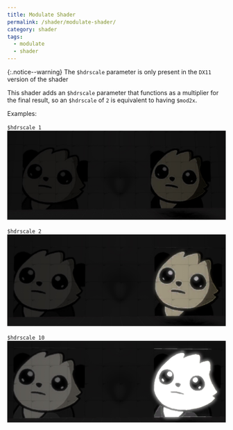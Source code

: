 ```yaml
---
title: Modulate Shader
permalink: /shader/modulate-shader/
category: shader
tags:
  - modulate
  - shader
---
```


{:.notice--warning}
The `$hdrscale` parameter is only present in the `DX11` version of the shader

This shader adds an `$hdrscale` parameter that functions as a multiplier for the final result, so an `$hdrscale` of `2` is equivalent to having `$mod2x`.

Examples:

`$hdrscale 1`
![hdrscale_1](/assets/images/modulate_shader_guide/hdrscale_1.jpg)

`$hdrscale 2`
![hdrscale_2](/assets/images/modulate_shader_guide/hdrscale_2.jpg)

`$hdrscale 10`
![hdrscale_10](/assets/images/modulate_shader_guide/hdrscale_10.jpg)
